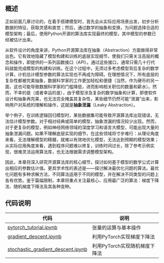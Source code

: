 ## 概述

正如前面几章讨论的，在着手搭建模型时，首先会从实际应用场景出发，初步分析数据的特征，获取灵感和直觉；然后，通过数学的抽象和变换，为问题选择合适的模型架构；最后，使用Python开源的算法库实现最终的模型，其中模型的参数已经被估计出来。

从软件设计的角度来讲，Python开源算法库在抽象（Abstraction）方面做得非常出色。它有效地隐藏了模型构建和训练的底层实现细节，使我们只需关注高层的概念和操作，即提供的一系列函数接口（API）。通过这些接口，通常只需几十行代码就能完成模型的构建和训练。在这个过程中，无须过多考虑模型背后复杂的数学计算，计机估计模型参数的算法实现也不再成为障碍。在理想情况下，所有底层的复杂性都被完美抽象，数据科学家的工作更加轻松和便捷（当然，作为硬币的另一面，这也可能导致数据科学家的门槛降低，进而影响相关职位的数量和薪水）。然而，不幸的是（或者幸运的是），由于模型涉及复杂的数学抽象和计算，即使软件设计和抽象再完美，也无法完全掩盖其复杂性，某些细节仍然可能“泄漏”出来，影响用户对系统的理解和操作，这就是**抽象泄漏**（Leaky Abstraction）。

举个例子，在训练逻辑回归模型时，某些数据集可能导致开源算法库出现错误，无法估计模型参数。对于相对经典或简单的模型，抽象泄漏的情况较少出现。然而，对于更复杂的模型，例如神经网络领域的深度学习和语言大模型，可能出现大量的抽象泄漏问题。如果不理解底层实现的细节，在这些领域将寸步难行：从理论角度来看，无法理解模型的精髓，就难以有效地优化模型，无法达到预期的模型效果；从实际应用角度来看，遇到程序问题难以修复，训练时间过长，除了参考示例实现，很难灵活运用算法库，也无法根据需求调整模型架构。

因此，本章将深入研究开源算法库的核心细节，探讨如何基于模型的数学公式计算出相应的参数估计值。更具学术性的表述是——探讨解决最优化问题的算法。最优化问题有多种求解方法，不同算法适用于不同的模型，并在解决不同类型的问题上各有优势。鉴于篇幅限制，本章将重点关注最核心、应用最广泛的算法：梯度下降法、随机梯度下降法及其各种变种。

## 代码说明

|代码|说明|
|---|---|
|[pytorch_tutorial.ipynb](pytorch_tutorial.ipynb)| 张量的运算与基本操作 |
|[gradient_descent.ipynb](gradient_descent.ipynb)| 利用PyTorch实现梯度下降法 |
|[stochastic\_gradient_descent.ipynb](stochastic_gradient_descent.ipynb)| 利用PyTorch实现随机梯度下降法 |


